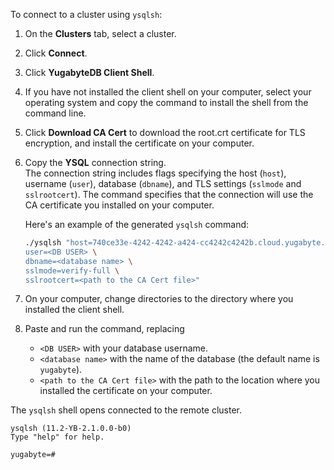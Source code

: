 To connect to a cluster using `ysqlsh`:

1. On the **Clusters** tab, select a cluster.
1. Click **Connect**.
1. Click **YugabyteDB Client Shell**.
1. If you have not installed the client shell on your computer, select your operating system and copy the command to install the shell from the command line.
1. Click **Download CA Cert** to download the root.crt certificate for TLS encryption, and install the certificate on your computer.
1. Copy the **YSQL** connection string.
    \
    The connection string includes flags specifying the host (`host`), username (`user`), database (`dbname`), and TLS settings (`sslmode` and `sslrootcert`). The command specifies that the connection will use the CA certificate you installed on your computer.

    Here's an example of the generated `ysqlsh` command:

    ```sh
    ./ysqlsh "host=740ce33e-4242-4242-a424-cc4242c4242b.cloud.yugabyte.com \
    user=<DB USER> \
    dbname=<database name> \
    sslmode=verify-full \
    sslrootcert=<path to the CA Cert file>"
    ```

1. On your computer, change directories to the directory where you installed the client shell.
1. Paste and run the command, replacing 

    - `<DB USER>` with your database username.
    - `<database name>` with the name of the database (the default name is `yugabyte`).
    - `<path to the CA Cert file>` with the path to the location where you installed the certificate on your computer.

The `ysqlsh` shell opens connected to the remote cluster.

```output
ysqlsh (11.2-YB-2.1.0.0-b0)
Type "help" for help.

yugabyte=#
```
